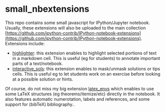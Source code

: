 # small_nbextensions

This repo contains some small javascript for IPython/Jupyter notebook. Usually, these extensions will 
also be uploaded to the main collection [https://github.com/ipython-contrib/IPython-notebook-extensions](https://github.com/ipython-contrib/IPython-notebook-extensions). 
Extensions include:

- [highlighter](https://github.com/jfbercher/small_nbextensions/tree/master/usability/highlighter): this extension enables to highlight selected 
portions of text in a markdown cell. This is useful (eg for students) to annotate important parts of a text/notebook.
- [interactive_sols](https://github.com/jfbercher/small_nbextensions/tree/master/usability/interactive_sols): this extension enables to mask/unmask solutions or tips cells. This is useful eg to let students work on an exercise before looking at a possible solution or hints.


Of course, do not miss my big extension [latex_envs](https://github.com/jfbercher/latex_envs) which enables to use some LaTeX structures (eg theorems/itemize/etc) directly in the notebook. It also features automatic numerotation, labels and references, and some support for (bibTeX) bibliography..
